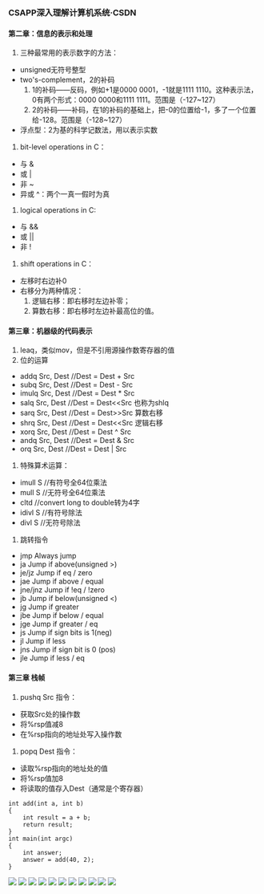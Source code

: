 ### CSAPP深入理解计算机系统·CSDN

#### 第二章：信息的表示和处理
1. 三种最常用的表示数字的方法：
  * unsigned无符号整型
  * two's-complement，2的补码
    1. 1的补码——反码，例如+1是0000 0001，-1就是1111 1110。这种表示法，0有两个形式：0000 0000和1111 1111。范围是（-127~127）
    1. 2的补码——补码，在1的补码的基础上，把-0的位置给-1，多了一个位置给-128。范围是（-128~127）
  * 浮点型：2为基的科学记数法，用以表示实数
1. bit-level operations in C：
  * 与 &
  * 或 |
  * 非 ~
  * 异或 ^：两个一真一假时为真
1. logical operations in C:
  * 与 &&
  * 或 ||
  * 非 ! 
1. shift operations in C：
  * 左移时右边补0
  * 右移分为两种情况：
    1. 逻辑右移：即右移时左边补零；
    1. 算数右移：即右移时左边补最高位的值。

#### 第三章：机器级的代码表示
1. leaq，类似mov，但是不引用源操作数寄存器的值
1. 位的运算
  * addq Src, Dest	//Dest = Dest + Src
  * subq Src, Dest	//Dest = Dest - Src
  * imulq Src, Dest //Dest = Dest * Src
  * salq Src, Dest	//Dest = Dest<<Src 也称为shlq
  * sarq Src, Dest  //Dest = Dest>>Src 算数右移
  * shrq Src, Dest	//Dest = Dest<<Src 逻辑右移
  * xorq Src, Dest  //Dest = Dest ^ Src
  * andq Src, Dest  //Dest = Dest & Src
  * orq Src, Dest	  //Dest = Dest | Src
1. 特殊算术运算：
  * imull S //有符号全64位乘法
  * mull S //无符号全64位乘法
  * cltd //convert long to double转为4字
  * idivl S //有符号除法
  * divl S //无符号除法
1. 跳转指令
  * jmp	Always jump	
  * ja	Jump if above(unsigned >)
  * je/jz	Jump if eq / zero	
  * jae	Jump if above / equal
  * jne/jnz	Jump if !eq / !zero	
  * jb	Jump if below(unsigned <)
  * jg	Jump if greater	
  * jbe	Jump if below / equal
  * jge	Jump if greater / eq	
  * js	Jump if sign bits is 1(neg)
  * jl	Jump if less	
  * jns	Jump if sign bit is 0 (pos)
  * jle	Jump if less / eq

#### 第三章 栈帧
1. pushq Src 指令：
  * 获取Src处的操作数
  * 将%rsp值减8
  * 在%rsp指向的地址处写入操作数
1. popq Dest 指令：
  * 读取%rsp指向的地址处的值
  * 将%rsp值加8
  * 将读取的值存入Dest（通常是个寄存器）

```
int add(int a, int b)
{
    int result = a + b;
    return result;
}
int main(int argc)
{
    int answer;
    answer = add(40, 2);
}
```

<div class="IdealImageSlider">
    <img src="../images/call_stack/01.png" />
    <img src="../images/call_stack/02.png" />
    <img src="../images/call_stack/03.png" />
    <img src="../images/call_stack/04.png" />
    <img src="../images/call_stack/05.png" />
    <img src="../images/call_stack/06.png" />
    <img src="../images/call_stack/07.png" />
    <img src="../images/call_stack/08.png" />
    <img src="../images/call_stack/09.png" />
    <img src="../images/call_stack/10.png" />
    <img src="../images/call_stack/11.png" />
</div>
